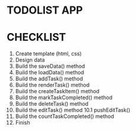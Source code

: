 # TODOLIST APP

# CHECKLIST
1. Create template (html, css)
2. Design data
3. Build the saveData() method
4. Build the loadData() method
5. Build the addTask() method
6. Build the renderTask() method
7. Build the createTaskItem() method
8. Build the markTaskCompleted() method
9. Build the deleteTask() method
10. Build the editTask() method
10.1 pushEditTask()
11. Build the countTaskCompleted() method
12. Finish